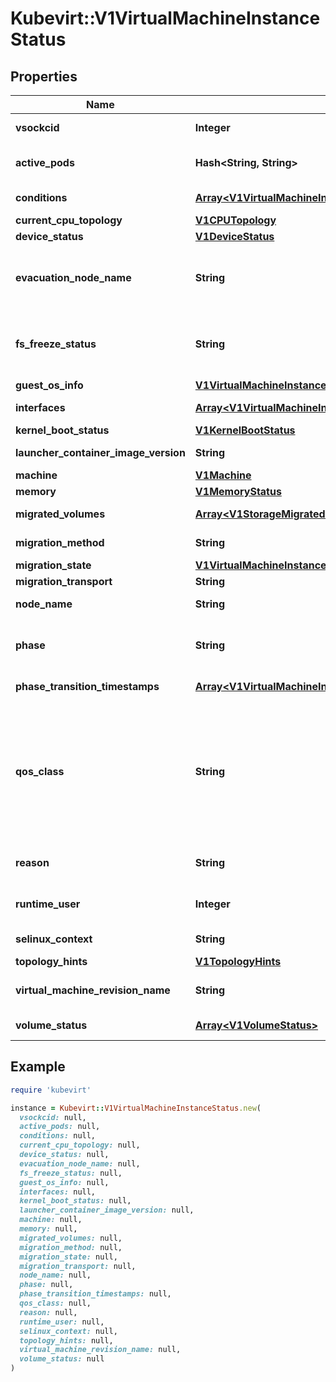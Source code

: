 # Kubevirt::V1VirtualMachineInstanceStatus

## Properties

| Name | Type | Description | Notes |
| ---- | ---- | ----------- | ----- |
| **vsockcid** | **Integer** | VSOCKCID is used to track the allocated VSOCK CID in the VM. | [optional] |
| **active_pods** | **Hash&lt;String, String&gt;** | ActivePods is a mapping of pod UID to node name. It is possible for multiple pods to be running for a single VMI during migration. | [optional] |
| **conditions** | [**Array&lt;V1VirtualMachineInstanceCondition&gt;**](V1VirtualMachineInstanceCondition.md) | Conditions are specific points in VirtualMachineInstance&#39;s pod runtime. | [optional] |
| **current_cpu_topology** | [**V1CPUTopology**](V1CPUTopology.md) |  | [optional] |
| **device_status** | [**V1DeviceStatus**](V1DeviceStatus.md) |  | [optional] |
| **evacuation_node_name** | **String** | EvacuationNodeName is used to track the eviction process of a VMI. It stores the name of the node that we want to evacuate. It is meant to be used by KubeVirt core components only and can&#39;t be set or modified by users. | [optional] |
| **fs_freeze_status** | **String** | FSFreezeStatus indicates whether a freeze operation was requested for the guest filesystem. It will be set to \&quot;frozen\&quot; if the request was made, or unset otherwise. This does not reflect the actual state of the guest filesystem. | [optional] |
| **guest_os_info** | [**V1VirtualMachineInstanceGuestOSInfo**](V1VirtualMachineInstanceGuestOSInfo.md) |  | [optional] |
| **interfaces** | [**Array&lt;V1VirtualMachineInstanceNetworkInterface&gt;**](V1VirtualMachineInstanceNetworkInterface.md) | Interfaces represent the details of available network interfaces. | [optional] |
| **kernel_boot_status** | [**V1KernelBootStatus**](V1KernelBootStatus.md) |  | [optional] |
| **launcher_container_image_version** | **String** | LauncherContainerImageVersion indicates what container image is currently active for the vmi. | [optional] |
| **machine** | [**V1Machine**](V1Machine.md) |  | [optional] |
| **memory** | [**V1MemoryStatus**](V1MemoryStatus.md) |  | [optional] |
| **migrated_volumes** | [**Array&lt;V1StorageMigratedVolumeInfo&gt;**](V1StorageMigratedVolumeInfo.md) | MigratedVolumes lists the source and destination volumes during the volume migration | [optional] |
| **migration_method** | **String** | Represents the method using which the vmi can be migrated: live migration or block migration | [optional] |
| **migration_state** | [**V1VirtualMachineInstanceMigrationState**](V1VirtualMachineInstanceMigrationState.md) |  | [optional] |
| **migration_transport** | **String** | This represents the migration transport | [optional] |
| **node_name** | **String** | NodeName is the name where the VirtualMachineInstance is currently running. | [optional] |
| **phase** | **String** | Phase is the status of the VirtualMachineInstance in kubernetes world. It is not the VirtualMachineInstance status, but partially correlates to it. | [optional] |
| **phase_transition_timestamps** | [**Array&lt;V1VirtualMachineInstancePhaseTransitionTimestamp&gt;**](V1VirtualMachineInstancePhaseTransitionTimestamp.md) | PhaseTransitionTimestamp is the timestamp of when the last phase change occurred | [optional] |
| **qos_class** | **String** | The Quality of Service (QOS) classification assigned to the virtual machine instance based on resource requirements See PodQOSClass type for available QOS classes More info: https://git.k8s.io/community/contributors/design-proposals/node/resource-qos.md  Possible enum values:  - &#x60;\&quot;BestEffort\&quot;&#x60; is the BestEffort qos class.  - &#x60;\&quot;Burstable\&quot;&#x60; is the Burstable qos class.  - &#x60;\&quot;Guaranteed\&quot;&#x60; is the Guaranteed qos class. | [optional] |
| **reason** | **String** | A brief CamelCase message indicating details about why the VMI is in this state. e.g. &#39;NodeUnresponsive&#39; | [optional] |
| **runtime_user** | **Integer** | RuntimeUser is used to determine what user will be used in launcher | [optional][default to 0] |
| **selinux_context** | **String** | SELinuxContext is the actual SELinux context of the virt-launcher pod | [optional] |
| **topology_hints** | [**V1TopologyHints**](V1TopologyHints.md) |  | [optional] |
| **virtual_machine_revision_name** | **String** | VirtualMachineRevisionName is used to get the vm revision of the vmi when doing an online vm snapshot | [optional] |
| **volume_status** | [**Array&lt;V1VolumeStatus&gt;**](V1VolumeStatus.md) | VolumeStatus contains the statuses of all the volumes | [optional] |

## Example

```ruby
require 'kubevirt'

instance = Kubevirt::V1VirtualMachineInstanceStatus.new(
  vsockcid: null,
  active_pods: null,
  conditions: null,
  current_cpu_topology: null,
  device_status: null,
  evacuation_node_name: null,
  fs_freeze_status: null,
  guest_os_info: null,
  interfaces: null,
  kernel_boot_status: null,
  launcher_container_image_version: null,
  machine: null,
  memory: null,
  migrated_volumes: null,
  migration_method: null,
  migration_state: null,
  migration_transport: null,
  node_name: null,
  phase: null,
  phase_transition_timestamps: null,
  qos_class: null,
  reason: null,
  runtime_user: null,
  selinux_context: null,
  topology_hints: null,
  virtual_machine_revision_name: null,
  volume_status: null
)
```

